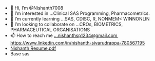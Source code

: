- 👋 Hi, I’m @Nishanth7008
- 👀 I’m interested in ...Clinical SAS Programming, Pharmacometrics.
- 🌱 I’m currently learning ...SAS, CDISC, R, NONMEM< WINNONLIN
- 💞️ I’m looking to collaborate on ...CROs, BIOMETRICS, PHARMACEUTICAL ORGANISATIONS
- 📫 How to reach me ...nishanthsp1234@gmail.com, https://www.linkedin.com/in/nishanth-sivarudrappa-780567195
- [Nishanth Resume.pdf](https://github.com/Nishanth7008/Nishanth7008/files/7520220/Nishanth.Clinical.SAS.pdf)
- Base sas

<!---
Nishanth7008/Nishanth7008 is a ✨ special ✨ repository because its `README.md` (this file) appears on your GitHub profile.
You can click the Preview link to take a look at your changes.
--->
